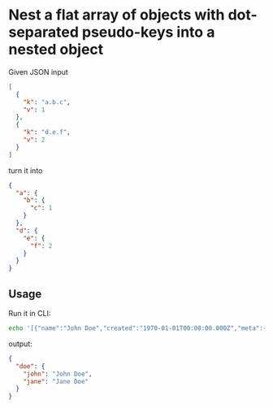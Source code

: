 # Nest a flat array of objects with dot-separated pseudo-keys into a nested object

Given JSON input

```json
[
  {
    "k": "a.b.c",
    "v": 1
  },
  {
    "k": "d.e.f",
    "v": 2
  }
]
```

turn it into

```json
{
  "a": {
    "b": {
      "c": 1
    }
  },
  "d": {
    "e": {
      "f": 2
    }
  }
}
```

## Usage

Run it in CLI:

```bash
echo '[{"name":"John Doe","created":"1970-01-01T00:00:00.000Z","meta":{"key":"doe.john"}},{"name":"Jane Doe","created":"1970-01-01T00:00:00.000Z","meta":{"key":"doe.jane"}}]' | KEY_PROPERTY="meta.key" VALUE_PROPERTY="name" node index.js
```

output:

```json
{
  "doe": {
    "john": "John Doe",
    "jane": "Jane Doe"
  }
}
```
